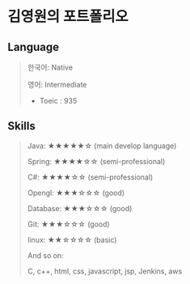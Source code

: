 # 김영원의 포트폴리오

## Language
> 한국어: Native
> 
> 영어: Intermediate
> - Toeic : 935

## Skills
> Java:	    ★★★★★☆ (main develop language)
> 
> Spring:	  ★★★★☆☆ (semi-professional)
> 
> C#: 	    ★★★★☆☆ (semi-professional)
> 
> Opengl:   ★★★☆☆☆ (good)
> 
> Database: ★★★☆☆☆ (good)
> 
> Git: 	    ★★★☆☆☆ (good)
> 
> linux: 	  ★★☆☆☆☆ (basic)
> 
> And so on: 
> 
> C, c++, html, css, javascript, jsp, Jenkins, aws

